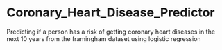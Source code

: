 # Coronary_Heart_Disease_Predictor
Predicting if a person has a risk of getting coronary heart diseases in the next 10 years from the framingham dataset using logistic regression
